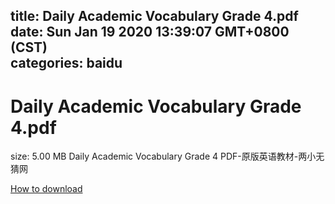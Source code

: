 
title: Daily Academic Vocabulary Grade 4.pdf
date: Sun Jan 19 2020 13:39:07 GMT+0800 (CST)    
categories: baidu
---

# Daily Academic Vocabulary Grade 4.pdf
size: 5.00 MB
 Daily Academic Vocabulary Grade 4 PDF-原版英语教材-两小无猜网
 

[How to download](https://bpcam.bemobtrk.com/go/2ceec3aa-1ca2-46d6-b9ff-aaa5c184517c?jno=1366)